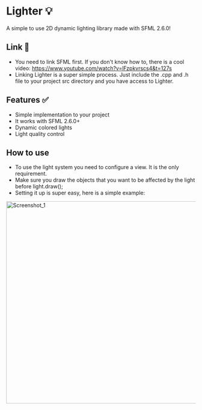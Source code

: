# Lighter 💡
A simple to use 2D dynamic lighting library made with SFML 2.6.0!

## Link 🔗
* You need to link SFML first. If you don't know how to, there is a cool video: https://www.youtube.com/watch?v=lFzpkvrscs4&t=127s 
* Linking Lighter is a super simple process. Just include the .cpp and .h file to your project src directory and you have access to Lighter.

## Features ✅
* Simple implementation to your project
* It works with SFML 2.6.0+
* Dynamic colored lights
* Light quality control

## How to use
* To use the light system you need to configure a view. It is the only requirement.
* Make sure you draw the objects that you want to be affected by the light before light.draw(); 
* Setting it up is super easy, here is a simple example:

<img width="1502" height="536" alt="Screenshot_1" src="https://github.com/user-attachments/assets/75e07f6c-8da4-4b6e-9126-e94186c2d566" />
